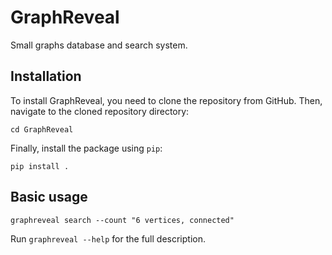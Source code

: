 # GraphReveal

Small graphs database and search system.

## Installation

To install GraphReveal, you need to clone the repository from GitHub. Then, navigate to the cloned repository directory:

```shell
cd GraphReveal
```

Finally, install the package using `pip`:

```shell
pip install .
```

## Basic usage

```shell
graphreveal search --count "6 vertices, connected"
```

Run `graphreveal --help` for the full description.
